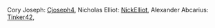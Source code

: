 Cory Joseph: [Cjoseph4](https://github.com/Cjoseph4),
Nicholas Elliot: [NickElliot](https://github.com/NickElliot),
Alexander Abcarius: [Tinker42](https://github.com/Tinker42),
